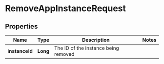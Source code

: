 

# RemoveAppInstanceRequest


## Properties

| Name | Type | Description | Notes |
|------------ | ------------- | ------------- | -------------|
|**instanceId** | **Long** | The ID of the instance being removed |  |



